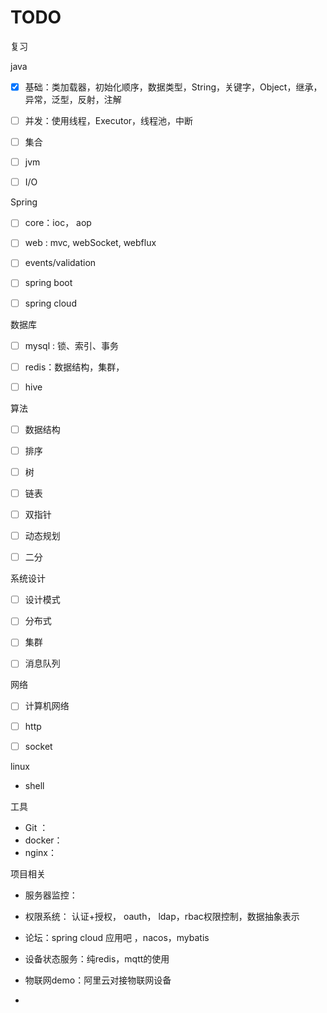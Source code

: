 # TODO 

 

复习 

 

java 

- [x] 基础：类加载器，初始化顺序，数据类型，String，关键字，Object，继承，异常，泛型，反射，注解
- [ ] 并发：使用线程，Executor，线程池，中断
- [ ] 集合
- [ ] jvm
- [ ] I/O

 

Spring 

- [ ] core：ioc， aop
- [ ] web : mvc, webSocket, webflux
- [ ] events/validation
- [ ] spring boot
- [ ] spring cloud 

 

数据库 

- [ ] mysql : 锁、索引、事务
- [ ] redis：数据结构，集群，
- [ ] hive

 

算法 

- [ ] 数据结构
- [ ] 排序
- [ ] 树
- [ ] 链表
- [ ] 双指针
- [ ] 动态规划
- [ ] 二分

 

系统设计

- [ ] 设计模式
- [ ] 分布式
- [ ] 集群 

- [ ] 消息队列 

 

网络 

- [ ] 计算机网络
- [ ] http
- [ ] socket



linux  

* shell

 

工具 

- Git ：
- docker： 
- nginx：

 

项目相关 

* 服务器监控：

* 权限系统： 认证+授权， oauth， ldap，rbac权限控制，数据抽象表示
* 论坛：spring cloud 应用吧 ，nacos，mybatis
* 设备状态服务：纯redis，mqtt的使用
* 物联网demo：阿里云对接物联网设备
* 

























 